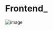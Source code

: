 # Frontend_
![image](https://github.com/user-attachments/assets/9388b71a-775d-4c70-9e8d-14e49ed87d8b)


